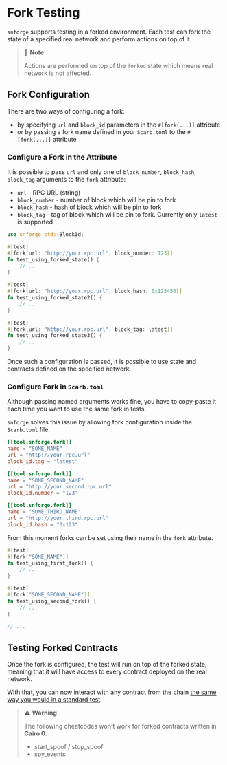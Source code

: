 # Fork Testing

`snforge` supports testing in a forked environment. Each test can fork the state of a specified real
network and perform actions on top of it.

> 📝 **Note**
>
> Actions are performed on top of the `forked` state which means real network is not affected.

## Fork Configuration

There are two ways of configuring a fork:
- by specifying `url` and `block_id` parameters in the `#[fork(...)]` attribute
- or by passing a fork name defined in your `Scarb.toml` to the `#[fork(...)]` attribute

### Configure a Fork in the Attribute

It is possible to pass `url` and only one of `block_number`, `block_hash`, `block_tag` arguments to the `fork` attribute:
- `url` - RPC URL (string)
- `block_number` - number of block which will be pin to fork
- `block_hash` - hash of block which will be pin to fork
- `block_tag` - tag of block which will be pin to fork. Currently only `latest` is supported


```rust
use snforge_std::BlockId;

#[test]
#[fork(url: "http://your.rpc.url", block_number: 123)]
fn test_using_forked_state() {
    // ...
}

#[test]
#[fork(url: "http://your.rpc.url", block_hash: 0x123456)]
fn test_using_forked_state2() {
    // ...
}

#[test]
#[fork(url: "http://your.rpc.url", block_tag: latest)]
fn test_using_forked_state3() {
    // ...
}
```

Once such a configuration is passed, it is possible to use state and contracts defined on the specified network.

### Configure Fork in `Scarb.toml`

Although passing named arguments works fine, you have to copy-paste it each time you want to use
the same fork in tests.

`snforge` solves this issue by allowing fork configuration inside the `Scarb.toml` file.
```toml
[[tool.snforge.fork]]
name = "SOME_NAME"
url = "http://your.rpc.url"
block_id.tag = "latest"

[[tool.snforge.fork]]
name = "SOME_SECOND_NAME"
url = "http://your.second.rpc.url"
block_id.number = "123"

[[tool.snforge.fork]]
name = "SOME_THIRD_NAME"
url = "http://your.third.rpc.url"
block_id.hash = "0x123"
```

From this moment forks can be set using their name in the `fork` attribute.

```rust
#[test]
#[fork("SOME_NAME")]
fn test_using_first_fork() {
    // ...
}

#[test]
#[fork("SOME_SECOND_NAME")]
fn test_using_second_fork() {
    // ...
}

// ...
```

## Testing Forked Contracts

Once the fork is configured, the test will run on top of the forked state, meaning that it will have access to every contract deployed on the real network.

With that, you can now interact with any contract from the chain [the same way you would in a standard test](../testing/contracts.md).

> ⚠️ **Warning**
> 
> The following cheatcodes won't work for forked contracts written in **Cairo 0**:
>
> - start_spoof / stop_spoof
> - spy_events
>

